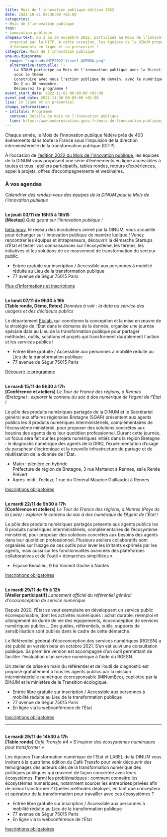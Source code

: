 ```yaml
---
title: Mois de l’innovation publique édition 2022
date: 2022-10-21 09:36:00 +02:00
categories:
- Mois de l'innovation publique
tags:
- innovation publique
chapeau-text: Du 2 au 30 novembre 2022, participez au Mois de l’innovation publique
  organisé par la DITP. À cette occasion, les équipes de la DINUM proposent une série
  d’évènements en ligne et en présentiel !
categorie: Mois de l'innovation publique
une-ou-diaporama:
- image: "/uploads/MIP2022_Visuel_AGENDA.png"
  alternative-textuelle: |-
    La DINUM participe au Mois de l'innovation publique avec la Direction interministérielle de la transformation publique
    sous le thème
    Construire avec nous l'action publique de demain, avec le numérique.
    Du 2 au 30 novembre.
    Découvrez le programme !
event_start_date: 2022-11-02 00:00:00 +01:00
event_end_date: 2022-11-30 00:00:00 +01:00
lieu: En ligne et en présentiel
champs_informations:
- intitule: Programme
  contenu: Détails du mois de l'innovation publique
  lien: https://www.modernisation.gouv.fr/mois-de-linnovation-publique/programme
---
```


Chaque année, le Mois de l’innovation publique fédère près de 400 événements dans toute la France sous l’impulsion de la direction interministérielle de la transformation publique (DITP).

À l’occasion de [l’édition 2022 du Mois de l’innovation publique](https://www.modernisation.gouv.fr/mois-de-linnovation-publique), les équipes de la DINUM vous proposent une série d’évènements en ligne accessibles à toutes et tous : ateliers participatifs, tables rondes, retours d’expériences, appel à projets, offres d’accompagnements et webinaires.

### À vos agendas
*Calendrier des rendez-vous des équipes de la DINUM pour le Mois de l’innovation publique*

<p style="margin-top: 30px"><b>Le jeudi 03/11 de 16h15 à 18h15 
<br>[<span lang="EN">Meetup</span>]</b> <i>Quiz géant sur l'innovation publique !</i></p>

[beta.gouv](https://beta.gouv.fr/), le réseau des incubateurs animé par la DINUM, vous accueille pour échanger sur l'innovation publique de manière ludique ! Venez rencontrer les équipes et intrapreneurs, découvrir la démarche Startups d’État et tester vos connaissances sur l'écosystème, les termes, les initiatives et les solutions de ce mouvement de transformation du secteur public.

* Entrée gratuite sur inscription / Accessible aux personnes à mobilité réduite au Lieu de la transformation publique 
* 77 avenue de Ségur 75015 Paris 

<div class="lien-important"><p><a href="https://www.eventbrite.fr/e/billets-meetup-betagouvfr-4-quiz-geant-sur-linnovation-publique-449408933217">Plus d'informations et inscriptions</a></p></div>

<p style="margin-top: 30px"><b>Le lundi 07/11 de 9h30 à 16h
<br>[Table ronde, Démo, Retex]</b> <i>Données à voir : la data au service des usagers et des décideurs publics</i></p>

Le département [Etalab](https://www.etalab.gouv.fr/), qui coordonne la conception et la mise en œuvre de la stratégie de l’État dans le domaine de la donnée, organise une journée spéciale data au Lieu de la transformation publique pour partager méthodes, outils, solutions et projets qui transforment durablement l'action et les services publics !

* Entrée libre gratuite / Accessible aux personnes à mobilité réduite au Lieu de la transformation publique 
* 77 avenue de Ségur 75015 Paris 

<div class="lien-important"><p><a href="https://www.modernisation.gouv.fr/mois-de-linnovation-publique/la-data-au-service-des-usagers-et-des-decideurs-publics">Découvrir le programme</a></p></div>

<p style="margin-top: 30px"><b>Le mardi 15/11 de 9h30 à 17h
<br>[Conférence et ateliers]</b> <i>Le Tour de France des régions, à Rennes (Bretagne) : explorer le contenu du sac à dos numérique de l’agent de l’État !</i></p>

Le pôle des produits numériques partagés de la DINUM et le Secrétariat général aux affaires régionales Bretagne (SGAR) présentent aux agents publics les 8 produits numériques interministériels, complémentaires de l’écosystème ministériel, pour proposer des solutions concrètes aux besoins des agents dans leur quotidien professionnel. Durant cette journée, un focus sera fait sur les projets numériques initiés dans la région Bretagne : le diagnostic numérique des agents de la DIRO, l’expérimentation d’usage du parapheur électronique et la nouvelle infrastructure de partage et de réutilisation de la donnée de l’État. 

* Matin : plénière en hybride 
<br>Préfecture de région de Bretagne, 3 rue Martenot à Rennes, salle Renée Prévert 
* Après-midi : l’eclozr, 1 rue du Général Maurice Guillaudot à Rennes

<div class="lien-important"><p><a href="https://www.demarches-simplifiees.fr/commencer/tour-de-france-pnp-etape-bretagne">Inscriptions obligatoires</a></p></div>

<p style="margin-top: 30px"><b>Le mardi 22/11 de 9h30 à 17h 
<br>[Conférence et ateliers]</b> <i>Le Tour de France des régions, à Nantes (Pays de la Loire) : explorer le contenu du sac à dos numérique de l’Agent de l’État !</i></p>

Le pôle des produits numériques partagés présente aux agents publics les 8 produits numériques interministériels, complémentaires de l’écosystème ministériel, pour proposer des solutions concrètes aux besoins des agents dans leur quotidien professionnel. Plusieurs ateliers collaboratifs sont organisés sur l’usage de ces outils pour lever les irritants exprimés par les agents, mais aussi sur les fonctionnalités avancées des plateformes collaboratives et de l'outil « démarches simplifiées » 

* Espace Beaulieu, 9 bd Vincent Gache à Nantes

<div class="lien-important"><p><a href="https://www.demarches-simplifiees.fr/commencer/etape-ligerienne-du-tdf-de-la-dinum">Inscriptions obligatoires</a></p></div>

<p style="margin-top: 30px"><b>Le mardi 29/11 de 9h à 12h 
<br>[Atelier participatif]</b> <i>Lancement officiel du référentiel général d'écoconception de service numérique</i></p>

Depuis 2020, l’État se veut exemplaire en développant un service public écoresponsable, dont les activités numériques : achat durable, réemploi et allongement de durée de vie des équipements, écoconception de services numériques publics… Des guides, référentiels, outils, supports de sensibilisation sont publiés dans le cadre de cette démarche.

Le Référentiel général d’écoconception des services numériques (RGESN) a été publié en version beta en octobre 2021. S’en est suivi une consultation publique. Sa première version est accompagné d’un outil permettant de faciliter l’évaluation d’un service numérique à l’aide du RGESN.

Un atelier de prise en main du référentiel et de l’outil de diagnostic est proposé gratuitement à tous les agents publics par la mission interministérielle numérique écoresponsable (MiNumEco), copilotée par la DINUM et le ministère de la Transition écologique. 


* Entrée libre gratuite sur inscription / Accessible aux personnes à mobilité réduite au Lieu de la transformation publique 
* 77 avenue de Ségur 75015 Paris 
* En ligne via la webconférence de l'État

<div class="lien-important"><p><a href="https://www.demarches-simplifiees.fr/commencer/inscription-a-l-evenement-lancement-du-referentiel">Inscriptions obligatoires</a></p></div>

----

<p style="margin-top: 30px"><b>Le mardi 29/11 de 14h30 à 17h 
<br>[Table ronde]</b> <i>Café Transfo #4 « S'inspirer des écosystèmes numériques pour transformer »</i></p>

Les équipes Transformation numérique de l’État et LABEL de la DINUM  vous invitent à la quatrième édition du Café Transfo pour venir découvrir des témoignages des acteurs clés de la transformation numérique des politiques publiques qui œuvrent de façon concertée avec leurs écosystèmes. Parmi les problématiques : comment connaitre les écosystèmes numériques, notamment sourcer les entreprises privées afin de mieux transformer ? Quelles méthodes déployer, en tant que concepteur et opérateur de la transformation pour travailler avec ces écosystèmes ? 

* Entrée libre gratuite sur inscription / Accessible aux personnes à mobilité réduite au Lieu de la transformation publique 
* 77 avenue de Ségur 75015 Paris 
* En ligne via la webconférence de l'État

<div class="lien-important"><p><a href="https://www.eventbrite.fr/e/billets-cafe-transfo-4-sinspirer-des-ecosystemes-numeriques-pour-transformer-453193984407">Inscriptions obligatoires</a></p></div>